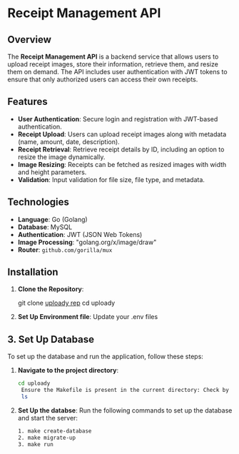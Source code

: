 # Receipt Management API

## Overview

The **Receipt Management API** is a backend service that allows users to upload receipt images, store their information, retrieve them, and resize them on demand. The API includes user authentication with JWT tokens to ensure that only authorized users can access their own receipts.

## Features

- **User Authentication**: Secure login and registration with JWT-based authentication.
- **Receipt Upload**: Users can upload receipt images along with metadata (name, amount, date, description).
- **Receipt Retrieval**: Retrieve receipt details by ID, including an option to resize the image dynamically.
- **Image Resizing**: Receipts can be fetched as resized images with width and height parameters.
- **Validation**: Input validation for file size, file type, and metadata.

## Technologies

- **Language**: Go (Golang)
- **Database**: MySQL
- **Authentication**: JWT (JSON Web Tokens)
- **Image Processing**: "golang.org/x/image/draw"
- **Router**: `github.com/gorilla/mux`

## Installation

1. **Clone the Repository**:

   git clone [uploady rep](https://github.com/groshiniprasad/uploady.git)
   cd uploady

2. **Set Up Environment file**:
    Update your .env files
## 3. Set Up Database

To set up the database and run the application, follow these steps:

1. **Navigate to the project directory**:
   ```bash
   cd uploady
    Ensure the Makefile is present in the current directory: Check by running:
    ls
2. **Set Up the databse**:
Run the following commands to set up the database and start the server:
   ```bash
   1. make create-database
   2. make migrate-up
   3. make run
    